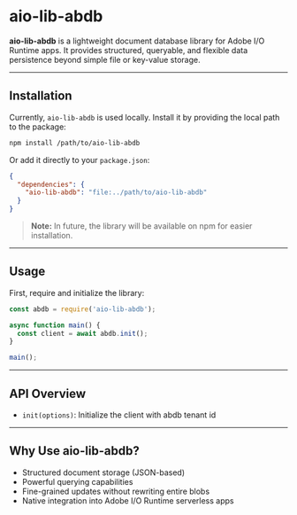 # aio-lib-abdb

**aio-lib-abdb** is a lightweight document database library for Adobe I/O Runtime apps. It provides structured, queryable, and flexible data persistence beyond simple file or key-value storage.

---

## Installation

Currently, `aio-lib-abdb` is used locally. Install it by providing the local path to the package:

```bash
npm install /path/to/aio-lib-abdb
```

Or add it directly to your `package.json`:

```json
{
  "dependencies": {
    "aio-lib-abdb": "file:../path/to/aio-lib-abdb"
  }
}
```

> **Note:** In future, the library will be available on npm for easier installation.

---

## Usage

First, require and initialize the library:

```javascript
const abdb = require('aio-lib-abdb');

async function main() {
  const client = await abdb.init();
}

main();
```

---

## API Overview

- `init(options)`: Initialize the client with abdb tenant id

---

## Why Use aio-lib-abdb?

- Structured document storage (JSON-based)
- Powerful querying capabilities
- Fine-grained updates without rewriting entire blobs
- Native integration into Adobe I/O Runtime serverless apps





